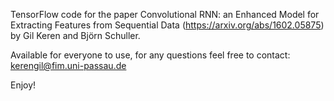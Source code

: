 TensorFlow code for the paper Convolutional RNN: an Enhanced Model for Extracting Features from Sequential Data (https://arxiv.org/abs/1602.05875) by Gil Keren and Björn Schuller.

Available for everyone to use, for any questions feel free to contact: kerengil@fim.uni-passau.de

Enjoy!
